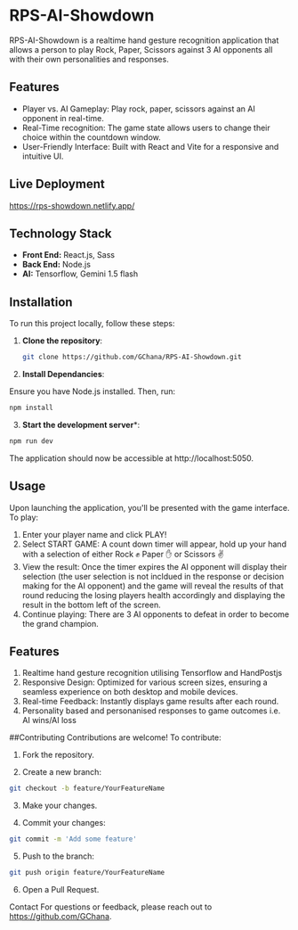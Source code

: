 # RPS-AI-Showdown

RPS-AI-Showdown is a realtime hand gesture recognition application that allows a person to play Rock, Paper, Scissors against 3 AI opponents all with their own personalities and responses.

## Features

- Player vs. AI Gameplay: Play rock, paper, scissors against an AI opponent in real-time.
- Real-Time recognition: The game state allows users to change their choice within the countdown window.
- User-Friendly Interface: Built with React and Vite for a responsive and intuitive UI.

## Live Deployment

https://rps-showdown.netlify.app/

## Technology Stack

- **Front End:** React.js, Sass
- **Back End:** Node.js
- **AI:** Tensorflow, Gemini 1.5 flash

## Installation

To run this project locally, follow these steps:

1. **Clone the repository**:

   ```bash
   git clone https://github.com/GChana/RPS-AI-Showdown.git
   ```


2. **Install Dependancies**:

Ensure you have Node.js installed. Then, run:

```bash
npm install
```

3. **Start the development server***:

```bash
npm run dev
```

The application should now be accessible at http://localhost:5050.

## Usage
Upon launching the application, you'll be presented with the game interface. To play:

1. Enter your player name and click PLAY!
2. Select START GAME: A count down timer will appear, hold up your hand with a selection of either Rock ✊ Paper ✋ or Scissors ✌️
3. View the result: Once the timer expires the AI opponent will display their selection (the user selection is not incldued in the response or decision making for the AI opponent) and the
   game will reveal the results of that round reducing the losing players health accordingly and displaying the result in the bottom left of the screen.
5. Continue playing: There are 3 AI opponents to defeat in order to become the grand champion.

## Features
1. Realtime hand gesture recognition utilising Tensorflow and HandPostjs
2. Responsive Design: Optimized for various screen sizes, ensuring a seamless experience on both desktop and mobile devices.
3. Real-time Feedback: Instantly displays game results after each round.
4. Personality based and personanised responses to game outcomes i.e. AI wins/AI loss

##Contributing
Contributions are welcome! To contribute:

1. Fork the repository.

2. Create a new branch:

```bash
git checkout -b feature/YourFeatureName
```

3. Make your changes.

4. Commit your changes:

```bash
git commit -m 'Add some feature'
```

5. Push to the branch:

```bash
git push origin feature/YourFeatureName
```

6. Open a Pull Request.

Contact
For questions or feedback, please reach out to https://github.com/GChana.


 
